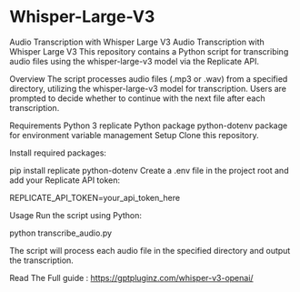 # Whisper-Large-V3
Audio Transcription with Whisper Large V3
Audio Transcription with Whisper Large V3
This repository contains a Python script for transcribing audio files using the whisper-large-v3 model via the Replicate API.

Overview
The script processes audio files (.mp3 or .wav) from a specified directory, utilizing the whisper-large-v3 model for transcription. Users are prompted to decide whether to continue with the next file after each transcription.

Requirements
Python 3
replicate Python package
python-dotenv package for environment variable management
Setup
Clone this repository.

Install required packages:

pip install replicate python-dotenv
Create a .env file in the project root and add your Replicate API token:


REPLICATE_API_TOKEN=your_api_token_here

Usage
Run the script using Python:

python transcribe_audio.py

The script will process each audio file in the specified directory and output the transcription.

Read The Full guide : https://gptpluginz.com/whisper-v3-openai/
